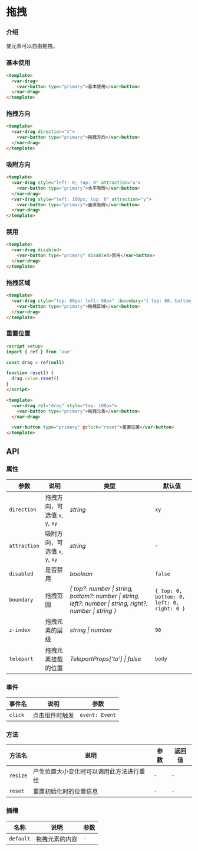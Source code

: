 # 拖拽

### 介绍

使元素可以自由拖拽。

### 基本使用

```html
<template>
  <var-drag>
    <var-button type="primary">基本使用</var-button>
  </var-drag>
</template>
```

### 拖拽方向

```html
<template>
  <var-drag direction="x">
    <var-button type="primary">拖拽方向</var-button>
  </var-drag>
</template>
```

### 吸附方向

```html
<template>
  <var-drag style="left: 0; top: 0" attraction="x">
    <var-button type="primary">水平吸附</var-button>
  </var-drag>
  <var-drag style="left: 100px; top: 0" attraction="y">
    <var-button type="primary">垂直吸附</var-button>
  </var-drag>
</template>
```

### 禁用

```html
<template>
  <var-drag disabled>
    <var-button type="primary" disabled>禁用</var-button>
  </var-drag>
</template>
```

### 拖拽区域

```html
<template>
  <var-drag style="top: 80px; left: 80px" :boundary="{ top: 80, bottom: 80, left: 80, right: 80 }">
    <var-button type="primary">拖拽区域</var-button>
  </var-drag>
</template>
```

### 重置位置

```html
<script setup>
import { ref } from 'vue'

const drag = ref(null)

function reset() {
  drag.value.reset()
}
</script>

<template>
  <var-drag ref="drag" style="top: 100px">
    <var-button type="primary">拖拽元素</var-button>
  </var-drag>

  <var-button type="primary" @click="reset">重置位置</var-button>
</template>
```

## API

### 属性

| 参数   | 说明  | 类型  | 默认值  |
| --------------------- | ------------- | ------ | --------------|
| `direction`  | 拖拽方向，可选值 `x`, `y`, `xy`	 | _string_ | `xy` |
| `attraction`  | 吸附方向，可选值 `x`, `y`, `xy`	 | _string_ | `-` |
| `disabled`  | 是否禁用 | _boolean_ | `false` |
| `boundary`  | 拖拽范围 | _{ top?: number \| string, bottom?: number \| string, left?: number \| string, right?: number \| string }_ | `{ top: 0, bottom: 0, left: 0, right: 0 }` |
| `z-index`  | 拖拽元素的层级 | _string \| number_ | `90` |
| `teleport`  | 拖拽元素挂载的位置 | _TeleportProps['to'] \| false_ | `body` |

### 事件

| 事件名 | 说明 | 参数 |
| --- | --- | --- |
| `click` | 点击组件时触发 | `event: Event` |

### 方法

| 方法名 | 说明 | 参数 | 返回值 |
| --- | --- | --- | --- |
| `resize` | 产生位置大小变化时可以调用此方法进行重绘 | `-` | `-` |
| `reset` | 重置初始化时的位置信息 | `-` | `-` |

### 插槽

| 名称 | 说明 | 参数 |
| ----- | -------------- | -------- |
| `default` | 拖拽元素的内容 | `-` |
